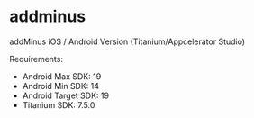 # addminus
addMinus iOS / Android Version (Titanium/Appcelerator Studio)

Requirements:
- Android Max SDK: 19
- Android Min SDK: 14
- Android Target SDK: 19
- Titanium SDK: 7.5.0
